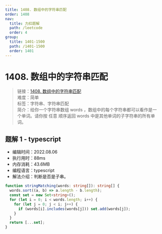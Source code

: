 ```yaml
---
title: 1408. 数组中的字符串匹配
order: 1408
nav:
  title: 力扣题解
  path: /leetcode
  order: 4
group:
  title: 1401-1500
  path: /1401-1500
  order: 1401
---
```


# 1408. 数组中的字符串匹配

> 链接：[1408. 数组中的字符串匹配](https://leetcode.cn/problems/string-matching-in-an-array/)  
> 难度：简单  
> 标签：字符串、字符串匹配  
> 简介：给你一个字符串数组 words ，数组中的每个字符串都可以看作是一个单词。请你按 任意 顺序返回 words 中是其他单词的子字符串的所有单词。

## 题解 1 - typescript

- 编辑时间：2022.08.06
- 执行用时：88ms
- 内存消耗：43.6MB
- 编程语言：typescript
- 解法介绍：判断是否是子串。

```typescript
function stringMatching(words: string[]): string[] {
  words.sort((a, b) => a.length - b.length);
  const set = new Set<string>();
  for (let i = 0; i < words.length; i++) {
    for (let j = 0; j < i; j++) {
      if (words[i].includes(words[j])) set.add(words[j]);
    }
  }
  return [...set];
}
```
